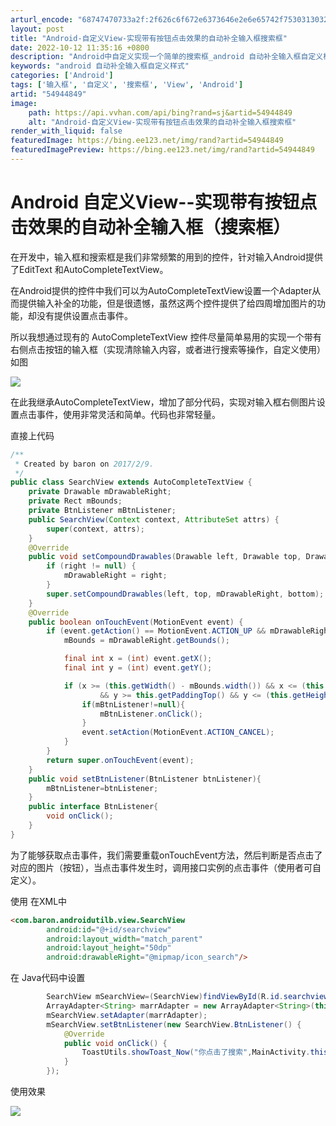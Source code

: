 ```yaml
---
arturl_encode: "68747470733a2f:2f626c6f672e6373646e2e6e65742f75303130323238343438:2f61727469636c652f64657461696c732f3534393434383439"
layout: post
title: "Android-自定义View-实现带有按钮点击效果的自动补全输入框搜索框"
date: 2022-10-12 11:35:16 +0800
description: "Android中自定义实现一个简单的搜索框_android 自动补全输入框自定义样式"
keywords: "android 自动补全输入框自定义样式"
categories: ['Android']
tags: ['输入框', '自定义', '搜索框', 'View', 'Android']
artid: "54944849"
image:
    path: https://api.vvhan.com/api/bing?rand=sj&artid=54944849
    alt: "Android-自定义View-实现带有按钮点击效果的自动补全输入框搜索框"
render_with_liquid: false
featuredImage: https://bing.ee123.net/img/rand?artid=54944849
featuredImagePreview: https://bing.ee123.net/img/rand?artid=54944849
---
```


# Android 自定义View--实现带有按钮点击效果的自动补全输入框（搜索框）

在开发中，输入框和搜索框是我们非常频繁的用到的控件，针对输入Android提供了EditText 和AutoCompleteTextView。

在Android提供的控件中我们可以为AutoCompleteTextView设置一个Adapter从而提供输入补全的功能，但是很遗憾，虽然这两个控件提供了给四周增加图片的功能，却没有提供设置点击事件。

所以我想通过现有的
AutoCompleteTextView
控件尽量简单易用的实现一个带有右侧点击按钮的输入框（实现清除输入内容，或者进行搜索等操作，自定义使用）如图

![](https://img-blog.csdn.net/20170209110325034?watermark/2/text/aHR0cDovL2Jsb2cuY3Nkbi5uZXQvdTAxMDIyODQ0OA==/font/5a6L5L2T/fontsize/400/fill/I0JBQkFCMA==/dissolve/70/gravity/SouthEast)

在此我继承AutoCompleteTextView，增加了部分代码，实现对输入框右侧图片设置点击事件，使用非常灵活和简单。代码也非常轻量。

直接上代码

```java
/**
 * Created by baron on 2017/2/9.
 */
public class SearchView extends AutoCompleteTextView {
    private Drawable mDrawableRight;
    private Rect mBounds;
    private BtnListener mBtnListener;
    public SearchView(Context context, AttributeSet attrs) {
        super(context, attrs);
    }
    @Override
    public void setCompoundDrawables(Drawable left, Drawable top, Drawable right, Drawable bottom) {
        if (right != null) {
            mDrawableRight = right;
        }
        super.setCompoundDrawables(left, top, mDrawableRight, bottom);
    }
    @Override
    public boolean onTouchEvent(MotionEvent event) {
        if (event.getAction() == MotionEvent.ACTION_UP && mDrawableRight != null) {
            mBounds = mDrawableRight.getBounds();

            final int x = (int) event.getX();
            final int y = (int) event.getY();

            if (x >= (this.getWidth() - mBounds.width()) && x <= (this.getWidth() - this.getPaddingRight())
                    && y >= this.getPaddingTop() && y <= (this.getHeight() - this.getPaddingBottom())) {
                if(mBtnListener!=null){
                    mBtnListener.onClick();
                }
                event.setAction(MotionEvent.ACTION_CANCEL);
            }
        }
        return super.onTouchEvent(event);
    }
    public void setBtnListener(BtnListener btnListener){
        mBtnListener=btnListener;
    }
    public interface BtnListener{
        void onClick();
    }
}
```

为了能够获取点击事件，我们需要重载onTouchEvent方法，然后判断是否点击了对应的图片（按钮），当点击事件发生时，调用接口实例的点击事件（使用者可自定义）。

使用 在XML中

```html
<com.baron.androidutilb.view.SearchView
        android:id="@+id/searchview"
        android:layout_width="match_parent"
        android:layout_height="50dp"
        android:drawableRight="@mipmap/icon_search"/>
```

在 Java代码中设置
  

```java
        SearchView mSearchView=(SearchView)findViewById(R.id.searchview);
        ArrayAdapter<String> marrAdapter = new ArrayAdapter<String>(this, android.R.layout.simple_list_item_1, new String[]{"lijiaqiang", "liujiaqiang", "xujing", "lijing"});
        mSearchView.setAdapter(marrAdapter);
        mSearchView.setBtnListener(new SearchView.BtnListener() {
            @Override
            public void onClick() {
                ToastUtils.showToast_Now("你点击了搜索",MainActivity.this);
            }
        });
```

使用效果

![](https://img-blog.csdn.net/20170209111152814?watermark/2/text/aHR0cDovL2Jsb2cuY3Nkbi5uZXQvdTAxMDIyODQ0OA==/font/5a6L5L2T/fontsize/400/fill/I0JBQkFCMA==/dissolve/70/gravity/SouthEast)